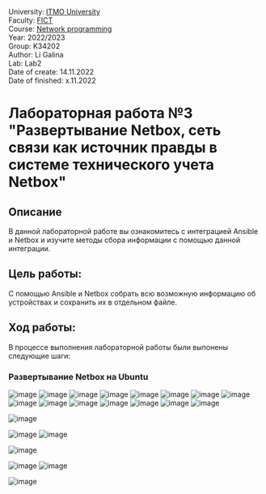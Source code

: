 University: [ITMO University](https://itmo.ru/ru/) <br/>
Faculty: [FICT](https://fict.itmo.ru) <br/>
Course: [Network programming](https://github.com/itmo-ict-faculty/network-programming) <br/>
Year: 2022/2023 <br/>
Group: K34202 <br/>
Author: Li Galina <br/>
Lab: Lab2 <br/>
Date of create: 14.11.2022 <br/>
Date of finished: x.11.2022 <br/>

# Лабораторная работа №3 "Развертывание Netbox, сеть связи как источник правды в системе технического учета Netbox"

## Описание
   В данной лабораторной работе вы ознакомитесь с интеграцией Ansible и Netbox и изучите методы сбора информации с помощью данной интеграции.

## Цель работы:
   С помощью Ansible и Netbox собрать всю возможную информацию об устройствах и сохранить их в отдельном файле.

## Ход работы:
   В процессе выполнения лабораторной работы были выпонены следующие шаги:
   
   ### Развертывание Netbox на Ubuntu ###
![image](https://user-images.githubusercontent.com/58363643/200498777-cdbd4dd5-a700-43ba-8cfb-dd21d6d21948.png)
![image](https://user-images.githubusercontent.com/58363643/200498926-aa7aaef8-ed8b-4d23-b01e-27950a2f8b4a.png)
![image](https://user-images.githubusercontent.com/58363643/200499077-ea1856f8-377f-4514-842b-e9334385a1ea.png)
![image](https://user-images.githubusercontent.com/58363643/200520059-a63685ee-7eae-4c7a-aca5-112b02b96a33.png)
![image](https://user-images.githubusercontent.com/58363643/200538747-82e3aaeb-898c-42d1-a7a5-5ba7b562ce2c.png)
![image](https://user-images.githubusercontent.com/58363643/200540286-e9c8fd13-878f-4889-b3f7-34858cc1b9ec.png)
![image](https://user-images.githubusercontent.com/58363643/200551115-e021f77d-844e-4879-8359-08a03d52b802.png)
![image](https://user-images.githubusercontent.com/58363643/200800864-1b5ed722-a5f2-4754-a26d-7bb57babe43b.png)
![image](https://user-images.githubusercontent.com/58363643/200800911-ccb04675-8bef-4bd5-bf71-010a7a2bde8d.png)
![image](https://user-images.githubusercontent.com/58363643/200800988-493134ab-9bac-4def-b0cc-10b2f8f86d1b.png)
![image](https://user-images.githubusercontent.com/58363643/200801075-80f2d9b9-a581-4bde-96b2-f057e5cdc716.png)
![image](https://user-images.githubusercontent.com/58363643/200801220-0252ccf9-762c-4297-b6a7-e41f48542bf3.png)
![image](https://user-images.githubusercontent.com/58363643/201320463-e2342015-f968-43ff-b4be-c6b466c32b1a.png)
![image](https://user-images.githubusercontent.com/58363643/201330521-24eb4fa4-a195-49b0-8bf8-9dd652f522d9.png)
![image](https://user-images.githubusercontent.com/58363643/201353339-d6f4bf3b-1201-46c9-94ce-04db7ea3d393.png)

![image](https://user-images.githubusercontent.com/58363643/201350970-1d9b9fda-f21b-4029-a275-1e0f35d53c79.png)

![image](https://user-images.githubusercontent.com/58363643/201371713-e8e4dcd7-75ad-4e97-a1f6-1cb9501ed95c.png)
![image](https://user-images.githubusercontent.com/58363643/201636103-ba637bf6-4a4c-4b4c-8fa6-d50a3099f356.png)

![image](https://user-images.githubusercontent.com/58363643/201635874-79a00d34-f62b-411b-979e-0979208d61b0.png)

![image](https://user-images.githubusercontent.com/58363643/201635820-ea4fc208-9ca6-4c1a-8d38-814b5bcd8cb7.png)
![image](https://user-images.githubusercontent.com/58363643/201637927-5f979abc-82b9-4670-9bb7-f2811174bf9a.png)

![image](https://user-images.githubusercontent.com/58363643/201636964-661a106e-6b31-4ceb-b67f-8cd60fe4f803.png)
